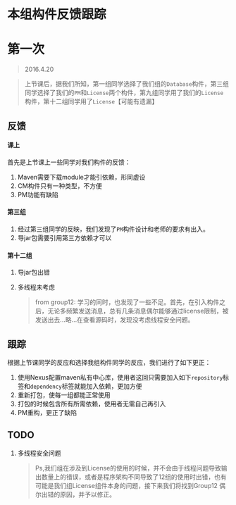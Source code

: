 # 本组构件反馈跟踪

# 第一次

> 2016.4.20

> 上节课后，据我们所知，第一组同学选择了我们组的`Database`构件，第三组同学选择了我们的`PM`和`License`两个构件，第九组同学用了我们的`License`构件，第十二组同学用了`License`【可能有遗漏】

## 反馈

#### 课上

首先是上节课上一些同学对我们构件的反馈：

1. Maven需要下载module才能引依赖，形同虚设
2. CM构件只有一种类型，不方便
3. PM功能有缺陷

#### 第三组

1. 经过第三组同学的反映，我们发现了`PM`构件设计和老师的要求有出入。
2. 导jar包需要引用第三方依赖才可以

#### 第十二组

1. 导jar包出错
2. 多线程未考虑

	> from group12: 学习的同时，也发现了一些不足。首先，在引入构件之后，无论多频繁发送消息，总有几条消息偶尔能够通过license限制，被发送出去...略...在查看源码时，发现没考虑线程安全问题。

## 跟踪

根据上节课同学的反应和选择我组构件同学的反应，我们进行了如下更正：

1. 使用Nexus配置maven私有中心库，使用者这回只需要加入如下`repository`标签和`dependency`标签就能加入依赖，更加方便
2. 重新打包，使每一组都能正常使用
3. 打包的时候包含所有所需依赖，使用者无需自己再引入
4. PM重构，更正了缺陷

## TODO

1. 多线程安全问题

	> Ps,我们组在涉及到License的使用的时候，并不会由于线程问题导致输出数量上的错误，或者是程序架构不同导致了12组的使用时出错，也有可能是我们组License组件本身的问题，接下来我们将找到Group12 偶尔出错的原因，并予以修正。